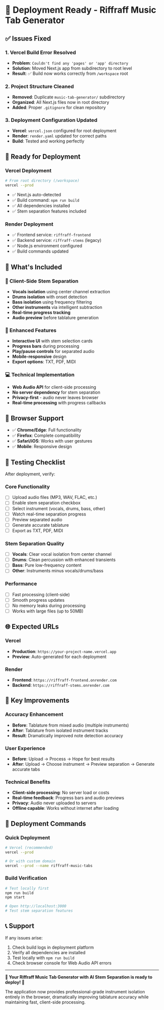 # 🚀 Deployment Ready - Riffraff Music Tab Generator

## ✅ Issues Fixed

### 1. **Vercel Build Error Resolved**
- **Problem**: `Couldn't find any 'pages' or 'app' directory`
- **Solution**: Moved Next.js app from subdirectory to root level
- **Result**: ✅ Build now works correctly from `/workspace` root

### 2. **Project Structure Cleaned**
- **Removed**: Duplicate `music-tab-generator/` subdirectory
- **Organized**: All Next.js files now in root directory
- **Added**: Proper `.gitignore` for clean repository

### 3. **Deployment Configuration Updated**
- **Vercel**: `vercel.json` configured for root deployment
- **Render**: `render.yaml` updated for correct paths
- **Build**: Tested and working perfectly

## 🎵 Ready for Deployment

### **Vercel Deployment**
```bash
# From root directory (/workspace)
vercel --prod
```
- ✅ Next.js auto-detected
- ✅ Build command: `npm run build`
- ✅ All dependencies installed
- ✅ Stem separation features included

### **Render Deployment**
- ✅ Frontend service: `riffraff-frontend`
- ✅ Backend service: `riffraff-stems` (legacy)
- ✅ Node.js environment configured
- ✅ Build commands updated

## 🔧 What's Included

### **🎵 Client-Side Stem Separation**
- **Vocals isolation** using center channel extraction
- **Drums isolation** with onset detection
- **Bass isolation** using frequency filtering
- **Other instruments** via intelligent subtraction
- **Real-time progress tracking**
- **Audio preview** before tablature generation

### **🎯 Enhanced Features**
- **Interactive UI** with stem selection cards
- **Progress bars** during processing
- **Play/pause controls** for separated audio
- **Mobile-responsive** design
- **Export options**: TXT, PDF, MIDI

### **💻 Technical Implementation**
- **Web Audio API** for client-side processing
- **No server dependency** for stem separation
- **Privacy-first** - audio never leaves browser
- **Real-time processing** with progress callbacks

## 📱 Browser Support

- ✅ **Chrome/Edge**: Full functionality
- ✅ **Firefox**: Complete compatibility  
- ✅ **Safari/iOS**: Works with user gestures
- ✅ **Mobile**: Responsive design

## 🧪 Testing Checklist

After deployment, verify:

### **Core Functionality**
- [ ] Upload audio files (MP3, WAV, FLAC, etc.)
- [ ] Enable stem separation checkbox
- [ ] Select instrument (vocals, drums, bass, other)
- [ ] Watch real-time separation progress
- [ ] Preview separated audio
- [ ] Generate accurate tablature
- [ ] Export as TXT, PDF, MIDI

### **Stem Separation Quality**
- [ ] **Vocals**: Clear vocal isolation from center channel
- [ ] **Drums**: Clean percussion with enhanced transients
- [ ] **Bass**: Pure low-frequency content
- [ ] **Other**: Instruments minus vocals/drums/bass

### **Performance**
- [ ] Fast processing (client-side)
- [ ] Smooth progress updates
- [ ] No memory leaks during processing
- [ ] Works with large files (up to 50MB)

## 🌐 Expected URLs

### **Vercel**
- **Production**: `https://your-project-name.vercel.app`
- **Preview**: Auto-generated for each deployment

### **Render**
- **Frontend**: `https://riffraff-frontend.onrender.com`
- **Backend**: `https://riffraff-stems.onrender.com`

## 🎯 Key Improvements

### **Accuracy Enhancement**
- **Before**: Tablature from mixed audio (multiple instruments)
- **After**: Tablature from isolated instrument tracks
- **Result**: Dramatically improved note detection accuracy

### **User Experience**
- **Before**: Upload → Process → Hope for best results
- **After**: Upload → Choose instrument → Preview separation → Generate accurate tabs

### **Technical Benefits**
- **Client-side processing**: No server load or costs
- **Real-time feedback**: Progress bars and audio previews
- **Privacy**: Audio never uploaded to servers
- **Offline capable**: Works without internet after loading

## 🚀 Deployment Commands

### **Quick Deployment**
```bash
# Vercel (recommended)
vercel --prod

# Or with custom domain
vercel --prod --name riffraff-music-tabs
```

### **Build Verification**
```bash
# Test locally first
npm run build
npm start

# Open http://localhost:3000
# Test stem separation features
```

## 📞 Support

If any issues arise:
1. Check build logs in deployment platform
2. Verify all dependencies are installed
3. Test locally with `npm run build`
4. Check browser console for Web Audio API errors

---

**🎵 Your Riffraff Music Tab Generator with AI Stem Separation is ready to deploy! 🚀**

The application now provides professional-grade instrument isolation entirely in the browser, dramatically improving tablature accuracy while maintaining fast, client-side processing.